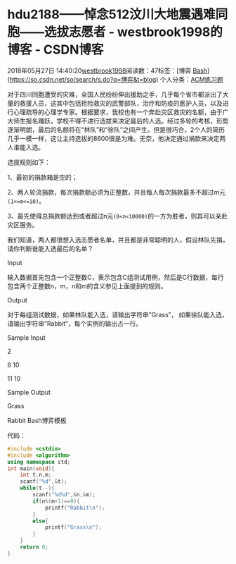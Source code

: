 # hdu2188——悼念512汶川大地震遇难同胞——选拔志愿者 - westbrook1998的博客 - CSDN博客





2018年05月27日 14:40:20[westbrook1998](https://me.csdn.net/westbrook1998)阅读数：47标签：[博弈																[Bash](https://so.csdn.net/so/search/s.do?q=Bash&t=blog)](https://so.csdn.net/so/search/s.do?q=博弈&t=blog)
个人分类：[ACM练习题](https://blog.csdn.net/westbrook1998/article/category/7652684)








> 
对于四川同胞遭受的灾难，全国人民纷纷伸出援助之手，几乎每个省市都派出了大量的救援人员，这其中包括抢险救灾的武警部队，治疗和防疫的医护人员，以及进行心理疏导的心理学专家。根据要求，我校也有一个奔赴灾区救灾的名额，由于广大师生报名踊跃，学校不得不进行选拔来决定最后的人选。经过多轮的考核，形势逐渐明朗，最后的名额将在“林队”和“徐队”之间产生。但是很巧合，2个人的简历几乎一模一样，这让主持选拔的8600很是为难。无奈，他决定通过捐款来决定两人谁能入选。  

  选拔规则如下：  

  1、最初的捐款箱是空的；  

  2、两人轮流捐款，每次捐款额必须为正整数，并且每人每次捐款最多不超过m元`(1<=m<=10)`。  

  3、最先使得总捐款额达到或者超过n元`(0<n<10000)`的一方为胜者，则其可以亲赴灾区服务。  

  我们知道，两人都很想入选志愿者名单，并且都是非常聪明的人，假设林队先捐，请你判断谁能入选最后的名单？  

  Input 

  输入数据首先包含一个正整数C，表示包含C组测试用例，然后是C行数据，每行包含两个正整数n，m，n和m的含义参见上面提到的规则。 

  Output 

  对于每组测试数据，如果林队能入选，请输出字符串”Grass”， 如果徐队能入选，请输出字符串”Rabbit”，每个实例的输出占一行。 

  Sample Input 

  2 

  8 10 

  11 10 

  Sample Output 

  Grass 

  Rabbit
Bash博弈模板 

代码：

```cpp
#include <cstdio>
#include <algorithm>
using namespace std;
int main(void){
    int t,n,m;
    scanf("%d",&t);
    while(t--){
        scanf("%d%d",&n,&m);
        if(n%(m+1)==0){
            printf("Rabbit\n");
        }
        else{
            printf("Grass\n");
        }
    }
    return 0;
}
```






